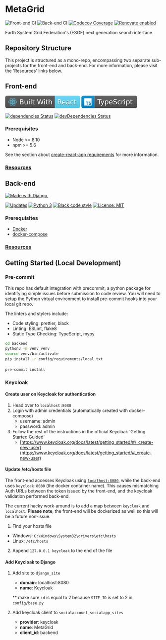 # MetaGrid

![Front-end CI](https://github.com/aims-group/metagrid/workflows/Front-end%20CI/badge.svg)
![Back-end CI](https://github.com/aims-group/metagrid/workflows/Back-end%20CI/badge.svg)
[![Codecov Coverage](https://img.shields.io/codecov/c/github/aims-group/metagrid/master.svg?style=flat-square)](https://codecov.io/gh/aims-group/metagrid/)
[![Renovate enabled](https://img.shields.io/badge/renovate-enabled-brightgreen.svg)](https://renovatebot.com/)

Earth System Grid Federation's (ESGF) next generation search interface.

## Repository Structure

This project is structured as a mono-repo, encompassing two separate sub-projects for the front-end and back-end. For more information, please visit the 'Resources' links below.

## Front-end

[![React](frontend/src/assets/img/react_badge.svg)](https://reactjs.org/)
[![TypeScript](frontend/src/assets/img/typescript_badge.svg)](https://www.typescriptlang.org/)

[![dependencies Status](https://david-dm.org/aims-group/metagrid/status.svg?path=frontend)](https://david-dm.org/aims-group/metagrid?path=frontend)
[![devDependencies Status](https://david-dm.org/aims-group/metagrid/dev-status.svg?path=frontend)](https://david-dm.org/aims-group/metagrid?path=frontend&type=dev)

### Prerequisites

- Node >= 8.10
- npm >= 5.6

See the section about [create-react-app requirements](https://reactjs.org/docs/create-a-new-react-app.html#create-react-app) for more information.

### [Resources](frontend/README.md)

## Back-end

[![Made with Django.](https://www.djangoproject.com/m/img/badges/djangomade124x25.gif)](http://www.djangoproject.com)

[![Updates](https://pyup.io/repos/github/aims-group/metagrid/shield.svg)](https://pyup.io/repos/github/aims-group/metagrid/)
[![Python 3](https://pyup.io/repos/github/aims-group/metagrid/python-3-shield.svg)](https://pyup.io/repos/github/aims-group/metagrid/)
[![Black code style](https://img.shields.io/badge/code%20style-black-000000.svg)](https://github.com/ambv/black)
[![License: MIT](https://img.shields.io/badge/License-MIT-yellow.svg)](https://opensource.org/licenses/MIT)

### Prerequisites

- [Docker](https://docs.docker.com/get-docker/)
- [docker-compose](https://docs.docker.com/compose/install/)

### [Resources](backend/README.md)

## Getting Started (Local Development)

### Pre-commit

This repo has default integration with precommit, a python package for identifying simple issues before submission to code review. You will need to setup the Python virtual environment to install pre-commit hooks into your local git repo.

The linters and stylers include:

- Code styling: prettier, black
- Linting: ESLint, flake8
- Static Type Checking: TypeScript, mypy

```bash
cd backend
python3 -m venv venv
source venv/bin/activate
pip install -r config/requirements/local.txt

pre-commit install
```

### Keycloak

#### Create user on Keycloak for authentication

1. Head over to `localhost:8080`
2. Login with admin credentials (automatically created with docker-compose)
   - username: admin
   - password: admin
3. Follow the rest of the instructions in the official Keycloak 'Getting Started Guided'
   - [https://www.keycloak.org/docs/latest/getting_started/#\_create-new-user](https://www.keycloak.org/docs/latest/getting_started/#_create-new-user)

#### Update /etc/hosts file

The front-end accesses Keycloak using [`localhost:8080`](http://localhost:8080), while the back-end uses `keycloak:8080` (the docker container name). This causes mismatching Auth URLs between the token issued by the front-end, and the keycloak validation performed back-end.

The current hacky work-around is to add a map between `keycloak` and `localhost`. **Please note**, the front-end will be dockerized as well so this will be a future non-issue.

1. Find your hosts file

- Windows: `C:\Windows\System32\drivers\etc\hosts`
- Linux: `/etc/hosts`

2. Append `127.0.0.1 keycloak` to the end of the file

#### Add Keycloak to Django

1. Add site to `django_site`

   - **domain**: localhost:8080
   - **name**: Keycloak

   \*\* make sure `id` is equal to 2 because `SITE_ID` is set to 2 in `config/base.py`

2. Add keycloak client to `socialaccount_socialapp_sites`
   - **provider**: keycloak
   - **name**: MetaGrid
   - **client_id**: backend
